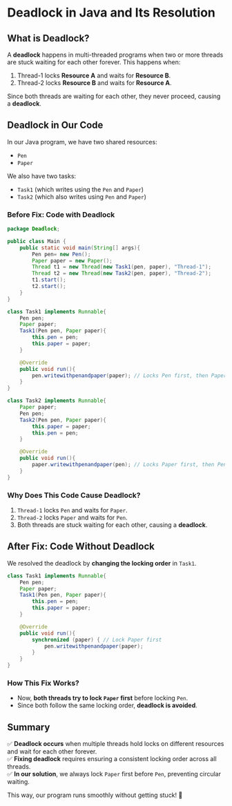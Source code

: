 # Deadlock in Java and Its Resolution

## What is Deadlock?
A **deadlock** happens in multi-threaded programs when two or more threads are stuck waiting for each other forever. This happens when:

1. Thread-1 locks **Resource A** and waits for **Resource B**.
2. Thread-2 locks **Resource B** and waits for **Resource A**.

Since both threads are waiting for each other, they never proceed, causing a **deadlock**.

## Deadlock in Our Code
In our Java program, we have two shared resources:
- `Pen`
- `Paper`

We also have two tasks:
- `Task1` (which writes using the `Pen` and `Paper`)
- `Task2` (which also writes using `Pen` and `Paper`)

### **Before Fix: Code with Deadlock**
```java
package Deadlock;

public class Main {
    public static void main(String[] args){
        Pen pen= new Pen();
        Paper paper = new Paper();
        Thread t1 = new Thread(new Task1(pen, paper), "Thread-1");
        Thread t2 = new Thread(new Task2(pen, paper), "Thread-2");
        t1.start();
        t2.start();
    }
}

class Task1 implements Runnable{
    Pen pen;
    Paper paper;
    Task1(Pen pen, Paper paper){
        this.pen = pen;
        this.paper = paper;
    }

    @Override
    public void run(){
        pen.writewithpenandpaper(paper); // Locks Pen first, then Paper
    }
}

class Task2 implements Runnable{
    Paper paper;
    Pen pen;
    Task2(Pen pen, Paper paper){
        this.paper = paper;
        this.pen = pen;
    }

    @Override
    public void run(){
        paper.writewithpenandpaper(pen); // Locks Paper first, then Pen
    }
}
```

### **Why Does This Code Cause Deadlock?**
1. `Thread-1` locks `Pen` and waits for `Paper`.
2. `Thread-2` locks `Paper` and waits for `Pen`.
3. Both threads are stuck waiting for each other, causing a **deadlock**.

## **After Fix: Code Without Deadlock**
We resolved the deadlock by **changing the locking order** in `Task1`.

```java
class Task1 implements Runnable{
    Pen pen;
    Paper paper;
    Task1(Pen pen, Paper paper){
        this.pen = pen;
        this.paper = paper;
    }

    @Override
    public void run(){
        synchronized (paper) { // Lock Paper first
            pen.writewithpenandpaper(paper);
        }
    }
}
```

### **How This Fix Works?**
- Now, **both threads try to lock `Paper` first** before locking `Pen`.
- Since both follow the same locking order, **deadlock is avoided**.

## Summary
✅ **Deadlock occurs** when multiple threads hold locks on different resources and wait for each other forever.  
✅ **Fixing deadlock** requires ensuring a consistent locking order across all threads.  
✅ **In our solution**, we always lock `Paper` first before `Pen`, preventing circular waiting.  

This way, our program runs smoothly without getting stuck! 🚀

